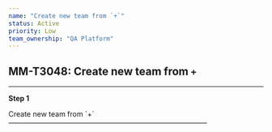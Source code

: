 ```yaml
---
name: "Create new team from `+`"
status: Active
priority: Low
team_ownership: "QA Platform"
---
```


## MM-T3048: Create new team from `+`

---

**Step 1**

Create new team from \`+\`\
————————————————————————————
